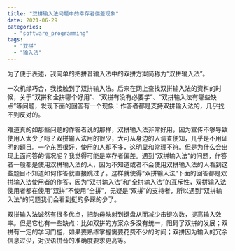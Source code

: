 ```yaml
---
title: "双拼输入法问题中的幸存者偏差现象"
date: 2021-06-29
categories: 
  - "software_programming"
tags: 
  - "双拼"
  - "输入法"
---
```


为了便于表述，我简单的把拼音输入法中的双拼方案简称为“双拼输入法”。

一次机缘巧合，我接触到了双拼输入法。后来在网上查找双拼输入法的资料的时候，关于“双拼和全拼哪个好用”、“双拼有没有必要学”、“双拼输入法有哪些缺点”等问题，发现下面的回答有一个现象：作答者都是支持双拼输入法的，几乎找不到反对的。

难道真的如那些问题的作答者说的那样，双拼输入法非常好用，因为宣传不够导致使用人太少了吗？双拼输入法用的很少，大可从身边的人调查便知，几乎是不用证明的题目。一个东西很好，使用的人却不多，这明显和常理不符。但是为什么会出现上面问答的情况呢？我觉得可能是幸存者偏差。遇到“双拼输入法”的问题，作答者一般都是使用双拼输入法的人，因为不知道或者不会使用双拼输入法的人看到这些题目不知道如何作答就直接跳过了。这样就使得“双拼输入法”下面的回答都是双拼输入法使用者的作答，因为“双拼输入法”和“全拼输入法”的互斥性，双拼输入法使用者都在使用“双拼”不使用“全拼”，无疑是“双拼”的支持者，所以遇到“双拼输入法”的问题我们会看到挺的多踩的少了。

双拼输入法诚然有很多优点，把韵母映射到键盘从而减少击键次数，提高输入效率。但是它也有一些缺点：比如双拼的方案众多没有统一，阻碍了双拼的发展；双拼有一定的学习门槛，如果要熟练掌握需要花费不少的时间；双拼因为输入的冗余信息过少，对汉语拼音的准确度要求更高等。
